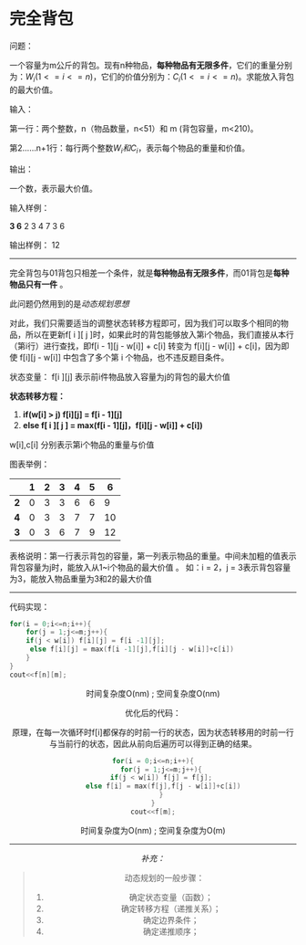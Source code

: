 # **完全背包**



问题：

一个容量为m公斤的背包。现有n种物品，**每种物品有无限多件**，它们的重量分别为：$W_i(1<= i <= n)$，它们的价值分别为：$C_i(1<=i<=n)$。求能放入背包的最大价值。

输入：

第一行：两个整数，n（物品数量，n<51）和 m (背包容量，m<210)。

第2……n+1行：每行两个整数$W_i和C_i$，表示每个物品的重量和价值。

输出：

一个数，表示最大价值。

输入样例：

**3 6**
2 3
4 7
3 6

输出样例：
12

---

完全背包与01背包只相差一个条件，就是**每种物品有无限多件**，而01背包是**每种物品只有一件** 。

此问题仍然用到的是*动态规划思想*

对此，我们只需要适当的调整状态转移方程即可，因为我们可以取多个相同的物品，所以在更新f[ i ]\[ j ]时，如果此时的背包能够放入第i个物品，我们直接从本行（第i行）进行查找，即f[i - 1]\[j - w[i]] + c[i] 转变为 f[i]\[j - w[i]] + c[i]，因为即使 f[i]\[j - w[i]] 中包含了多个第 i 个物品，也不违反题目条件。

状态变量： f[i ]\[j] 表示前i件物品放入容量为j的背包的最大价值

**状态转移方程：**

1. **if(w[i] > j)   f[i]\[j] = f[i - 1]\[j]**
2. **else f[ i ]\[ j ] = max(f[i - 1]\[j]，f[i]\[j - w[i]] + c[i])**

w[i],c[i] 分别表示第i个物品的重量与价值



图表举例：

|       | 1    | 2    | 3    | 4    | 5    | 6    |
| ----- | ---- | ---- | ---- | ---- | ---- | ---- |
| **2** | 0    | 3    | 3    | 6    | 6    | 9    |
| **4** | 0    | 3    | 3    | 7    | 7    | 10   |
| **3** | 0    | 3    | 6    | 7    | 9    | 12   |

表格说明：第一行表示背包的容量，第一列表示物品的重量。中间未加粗的值表示背包容量为j时，能放入从1~i个物品的最大价值 。
如：i = 2，j = 3表示背包容量为3，能放入物品重量为3和2的最大价值

---

代码实现：

```cpp
for(i = 0;i<=n;i++){
    for(j = 1;j<=m;j++){
	if(j < w[i]) f[i][j] = f[i -1][j];
     else f[i][j] = max(f[i -1][j],f[i][j - w[i]]+c[i])
    }
}
cout<<f[n][m];
```

<center> 时间复杂度O(nm) ; 空间复杂度O(nm)

优化后的代码：

原理，在每一次循环时f[i]都保存的时前一行的状态，因为状态转移用的时前一行与当前行的状态，因此从前向后遍历可以得到正确的结果。

```cpp
for(i = 0;i<=n;i++){
    for(j = 1;j<=m;j++){
	if(j < w[i]) f[j] = f[j];
     else f[i] = max(f[j],f[j - w[i]]+c[i])
    }
}
cout<<f[m];
```

<center> 时间复杂度为O(nm) ; 空间复杂度为O(m)



---

*补充：*

> 动态规划的一般步骤：
>
> 1. 确定状态变量（函数）；
> 2. 确定转移方程（递推关系）；
> 3. 确定边界条件；
> 4. 确定递推顺序；
